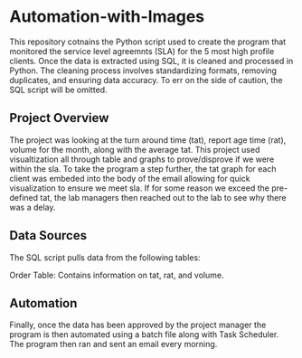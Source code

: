 # Automation-with-Images
This repository cotnains the Python script used to create the program that monitored the service level agreemnts (SLA) for the 5 most high profile clients. Once the data is extracted using SQL, it is cleaned and processed in Python. The cleaning process involves standardizing formats, removing duplicates, and ensuring data accuracy. To err on the side of caution, the SQL script will be omitted.

## Project Overview
The project was looking at the turn around time (tat), report age time (rat), volume for the month, along with the average tat. This project used visualtization  all through table and graphs to prove/disprove if we were within the sla. To take the program a step further, the tat graph for each client was embeded into the body of the email allowing for quick visualization to ensure we meet sla.  If for some reason we exceed the pre-defined tat, the lab managers then reached out to the lab to see why there was a delay.  

## Data Sources
The SQL script pulls data from the following tables:

Order Table: Contains information on  tat, rat, and volume. 

## Automation
Finally, once the data has been approved by the project manager the program is then automated using a batch file along with Task Scheduler. The program then ran and sent an email every morning.
